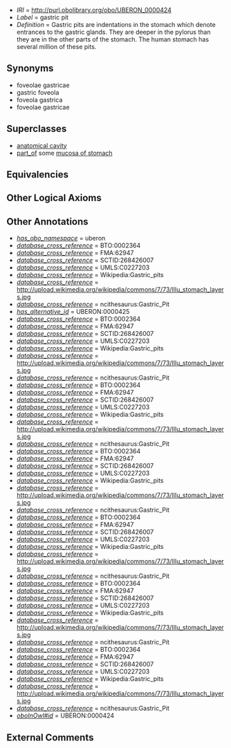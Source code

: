  * *IRI* = http://purl.obolibrary.org/obo/UBERON_0000424
 * *Label* = gastric pit
 * *Definition* = Gastric pits are indentations in the stomach which denote entrances to the gastric glands. They are deeper in the pylorus than they are in the other parts of the stomach. The human stomach has several million of these pits.

## Synonyms

 * foveolae gastricae
 * gastric foveola
 * foveola gastrica
 * foveolae gastricae

## Superclasses

 * [anatomical cavity](../../UBERON/53/UBERON_0002553.md)
 * [part_of](../../BFO/50/BFO_0000050.md) some [mucosa of stomach](../../UBERON/99/UBERON_0001199.md)

## Equivalencies


## Other Logical Axioms


## Other Annotations

 * *[has_obo_namespace](../../ce/oboInOwl#hasOBONamespace.md)* = uberon
 * *[database_cross_reference](../../ef/oboInOwl#hasDbXref.md)* = BTO:0002364
 * *[database_cross_reference](../../ef/oboInOwl#hasDbXref.md)* = FMA:62947
 * *[database_cross_reference](../../ef/oboInOwl#hasDbXref.md)* = SCTID:268426007
 * *[database_cross_reference](../../ef/oboInOwl#hasDbXref.md)* = UMLS:C0227203
 * *[database_cross_reference](../../ef/oboInOwl#hasDbXref.md)* = Wikipedia:Gastric_pits
 * *[database_cross_reference](../../ef/oboInOwl#hasDbXref.md)* = http://upload.wikimedia.org/wikipedia/commons/7/73/Illu_stomach_layers.jpg
 * *[database_cross_reference](../../ef/oboInOwl#hasDbXref.md)* = ncithesaurus:Gastric_Pit
 * *[has_alternative_id](../../Id/oboInOwl#hasAlternativeId.md)* = UBERON:0000425
 * *[database_cross_reference](../../ef/oboInOwl#hasDbXref.md)* = BTO:0002364
 * *[database_cross_reference](../../ef/oboInOwl#hasDbXref.md)* = FMA:62947
 * *[database_cross_reference](../../ef/oboInOwl#hasDbXref.md)* = SCTID:268426007
 * *[database_cross_reference](../../ef/oboInOwl#hasDbXref.md)* = UMLS:C0227203
 * *[database_cross_reference](../../ef/oboInOwl#hasDbXref.md)* = Wikipedia:Gastric_pits
 * *[database_cross_reference](../../ef/oboInOwl#hasDbXref.md)* = http://upload.wikimedia.org/wikipedia/commons/7/73/Illu_stomach_layers.jpg
 * *[database_cross_reference](../../ef/oboInOwl#hasDbXref.md)* = ncithesaurus:Gastric_Pit
 * *[database_cross_reference](../../ef/oboInOwl#hasDbXref.md)* = BTO:0002364
 * *[database_cross_reference](../../ef/oboInOwl#hasDbXref.md)* = FMA:62947
 * *[database_cross_reference](../../ef/oboInOwl#hasDbXref.md)* = SCTID:268426007
 * *[database_cross_reference](../../ef/oboInOwl#hasDbXref.md)* = UMLS:C0227203
 * *[database_cross_reference](../../ef/oboInOwl#hasDbXref.md)* = Wikipedia:Gastric_pits
 * *[database_cross_reference](../../ef/oboInOwl#hasDbXref.md)* = http://upload.wikimedia.org/wikipedia/commons/7/73/Illu_stomach_layers.jpg
 * *[database_cross_reference](../../ef/oboInOwl#hasDbXref.md)* = ncithesaurus:Gastric_Pit
 * *[database_cross_reference](../../ef/oboInOwl#hasDbXref.md)* = BTO:0002364
 * *[database_cross_reference](../../ef/oboInOwl#hasDbXref.md)* = FMA:62947
 * *[database_cross_reference](../../ef/oboInOwl#hasDbXref.md)* = SCTID:268426007
 * *[database_cross_reference](../../ef/oboInOwl#hasDbXref.md)* = UMLS:C0227203
 * *[database_cross_reference](../../ef/oboInOwl#hasDbXref.md)* = Wikipedia:Gastric_pits
 * *[database_cross_reference](../../ef/oboInOwl#hasDbXref.md)* = http://upload.wikimedia.org/wikipedia/commons/7/73/Illu_stomach_layers.jpg
 * *[database_cross_reference](../../ef/oboInOwl#hasDbXref.md)* = ncithesaurus:Gastric_Pit
 * *[database_cross_reference](../../ef/oboInOwl#hasDbXref.md)* = BTO:0002364
 * *[database_cross_reference](../../ef/oboInOwl#hasDbXref.md)* = FMA:62947
 * *[database_cross_reference](../../ef/oboInOwl#hasDbXref.md)* = SCTID:268426007
 * *[database_cross_reference](../../ef/oboInOwl#hasDbXref.md)* = UMLS:C0227203
 * *[database_cross_reference](../../ef/oboInOwl#hasDbXref.md)* = Wikipedia:Gastric_pits
 * *[database_cross_reference](../../ef/oboInOwl#hasDbXref.md)* = http://upload.wikimedia.org/wikipedia/commons/7/73/Illu_stomach_layers.jpg
 * *[database_cross_reference](../../ef/oboInOwl#hasDbXref.md)* = ncithesaurus:Gastric_Pit
 * *[database_cross_reference](../../ef/oboInOwl#hasDbXref.md)* = BTO:0002364
 * *[database_cross_reference](../../ef/oboInOwl#hasDbXref.md)* = FMA:62947
 * *[database_cross_reference](../../ef/oboInOwl#hasDbXref.md)* = SCTID:268426007
 * *[database_cross_reference](../../ef/oboInOwl#hasDbXref.md)* = UMLS:C0227203
 * *[database_cross_reference](../../ef/oboInOwl#hasDbXref.md)* = Wikipedia:Gastric_pits
 * *[database_cross_reference](../../ef/oboInOwl#hasDbXref.md)* = http://upload.wikimedia.org/wikipedia/commons/7/73/Illu_stomach_layers.jpg
 * *[database_cross_reference](../../ef/oboInOwl#hasDbXref.md)* = ncithesaurus:Gastric_Pit
 * *[database_cross_reference](../../ef/oboInOwl#hasDbXref.md)* = BTO:0002364
 * *[database_cross_reference](../../ef/oboInOwl#hasDbXref.md)* = FMA:62947
 * *[database_cross_reference](../../ef/oboInOwl#hasDbXref.md)* = SCTID:268426007
 * *[database_cross_reference](../../ef/oboInOwl#hasDbXref.md)* = UMLS:C0227203
 * *[database_cross_reference](../../ef/oboInOwl#hasDbXref.md)* = Wikipedia:Gastric_pits
 * *[database_cross_reference](../../ef/oboInOwl#hasDbXref.md)* = http://upload.wikimedia.org/wikipedia/commons/7/73/Illu_stomach_layers.jpg
 * *[database_cross_reference](../../ef/oboInOwl#hasDbXref.md)* = ncithesaurus:Gastric_Pit
 * *[oboInOwl#id](../../id/oboInOwl#id.md)* = UBERON:0000424

## External Comments

